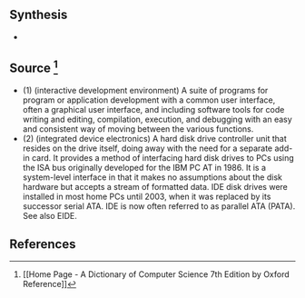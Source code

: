 ## Synthesis
- 
## Source [^1]
- (1) (interactive development environment) A suite of programs for program or application development with a common user interface, often a graphical user interface, and including software tools for code writing and editing, compilation, execution, and debugging with an easy and consistent way of moving between the various functions. 
- (2) (integrated device electronics) A hard disk drive controller unit that resides on the drive itself, doing away with the need for a separate add-in card. It provides a method of interfacing hard disk drives to PCs using the ISA bus originally developed for the IBM PC AT in 1986. It is a system-level interface in that it makes no assumptions about the disk hardware but accepts a stream of formatted data. IDE disk drives were installed in most home PCs until 2003, when it was replaced by its successor serial ATA. IDE is now often referred to as parallel ATA (PATA). See also EIDE.
## References

[^1]: [[Home Page - A Dictionary of Computer Science 7th Edition by Oxford Reference]]